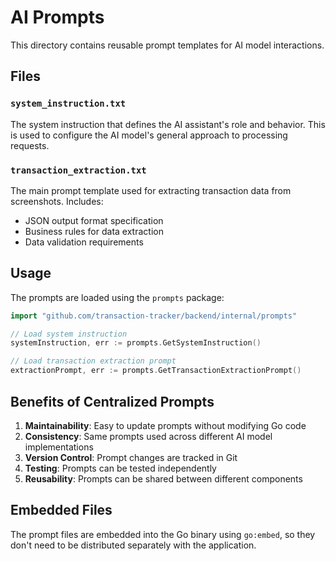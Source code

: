 # AI Prompts

This directory contains reusable prompt templates for AI model interactions.

## Files

### `system_instruction.txt`

The system instruction that defines the AI assistant's role and behavior. This is used to configure the AI model's general approach to processing requests.

### `transaction_extraction.txt`

The main prompt template used for extracting transaction data from screenshots. Includes:

- JSON output format specification
- Business rules for data extraction
- Data validation requirements

## Usage

The prompts are loaded using the `prompts` package:

```go
import "github.com/transaction-tracker/backend/internal/prompts"

// Load system instruction
systemInstruction, err := prompts.GetSystemInstruction()

// Load transaction extraction prompt
extractionPrompt, err := prompts.GetTransactionExtractionPrompt()
```

## Benefits of Centralized Prompts

1. **Maintainability**: Easy to update prompts without modifying Go code
2. **Consistency**: Same prompts used across different AI model implementations
3. **Version Control**: Prompt changes are tracked in Git
4. **Testing**: Prompts can be tested independently
5. **Reusability**: Prompts can be shared between different components

## Embedded Files

The prompt files are embedded into the Go binary using `go:embed`, so they don't need to be distributed separately with the application.
